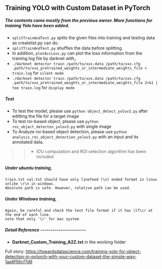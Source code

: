 ## Training YOLO with Custom Dataset in PyTorch
##### The contents came mostly from the previous owner. More functions for training Yolo have been added.
- `splitTrainAndTest.py` splits the given files into training and testing data as createlist.py can do. 
- `splitTrainAndTest.py` shuffles the data before splitting.
- In addition, `plotAccLoss.py` can plot the loss information from the training log file by darknet with_ 
- `./darknet detector train /path/to/xxx.data /path/to/xxx.cfg .path/to/xxx_pretrained_weights_or_intermediate_weights_file > train.log` for `silent mode`
- `./darknet detector train /path/to/xxx.data /path/to/xxx.cfg .path/to/xxx_pretrained_weights_or_intermediate_weights_file 2>&1 | tee train.log` for `display mode`

##### Test
- To test the model, please use `python object_detect_yolov3.py` after editting the file for a target image
- To test roi-based object, please use `python roi_object_detecton_yolov3.py` with single image 
- To Analyze roi-based object detection, please use `python analysis_roi_object_detection_yolov3.py` with an input and its annotated data.
> > + IOU computation and ROI selection algorithm has been included 

##### Under ubuntu training,
    train.txt val.txt should have only linefeed (\n) ended format in linux unlike \r\n in windows.
    Absolute path is safe. However, relative path can be used.
##### Under Windows training,
    Again, be careful and check the text file format if it has \lf\cr at the end of each line.
    note that only '\r' for mac system
##### Detail Reference -----------------------
- **Darknet_Custom_Training_A2Z.txt** in the working folder

Full story:
https://towardsdatascience.com/training-yolo-for-object-detection-in-pytorch-with-your-custom-dataset-the-simple-way-1aa6f56cf7d9
